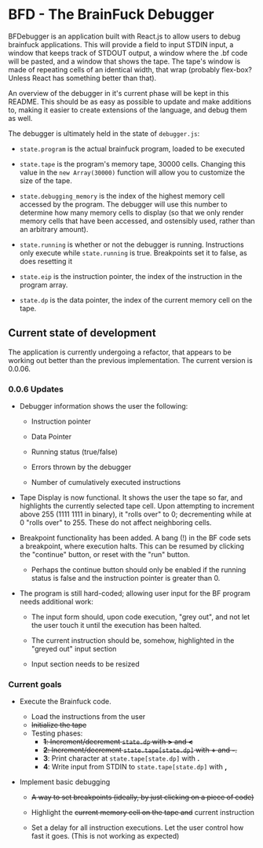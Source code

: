 # BFD - The BrainFuck Debugger

BFDebugger is an application built with React.js to allow users to debug brainfuck applications. This will provide a field to input STDIN input, a window that keeps track of STDOUT output, a window where the .bf code will be pasted, and a window that shows the tape. The tape's window is made of repeating cells of an identical width, that wrap (probably flex-box? Unless React has something better than that).

An overview of the debugger in it's current phase will be kept in this README. This should be as easy as possible to update and make additions to, making it easier to create extensions of the language, and debug them as well.

The debugger is ultimately held in the state of `debugger.js`:

* `state.program` is the actual brainfuck program, loaded to be executed

* `state.tape` is the program's memory tape, 30000 cells. Changing this value in the `new Array(30000)` function will allow you to customize the size of the tape.

* `state.debugging_memory` is the index of the highest memory cell accessed by the program. The debugger will use this number to determine how many memory cells to display (so that we only render memory cells that have been accessed, and ostensibly used, rather than an arbitrary amount).

* `state.running` is whether or not the debugger is running. Instructions only execute while `state.running` is true. Breakpoints set it to false, as does resetting it

* `state.eip` is the instruction pointer, the index of the instruction in the program array. 

* `state.dp` is the data pointer, the index of the current memory cell on the tape.

## Current state of development

The application is currently undergoing a refactor, that appears to be working out better than the previous implementation. The current version is 0.0.06. 

### 0.0.6 Updates

* Debugger information shows the user the following:

    * Instruction pointer

    * Data Pointer

    * Running status (true/false)

    * Errors thrown by the debugger

    * Number of cumulatively executed instructions

* Tape Display is now functional. It shows the user the tape so far, and highlights the currently selected tape cell. Upon attempting to increment above 255 (1111 1111 in binary), it "rolls over" to 0; decrementing while at 0 "rolls over" to 255. These do not affect neighboring cells.

* Breakpoint functionality has been added. A bang (!) in the BF code sets a breakpoint, where execution halts. This can be resumed by clicking the "continue" button, or reset with the "run" button.

    * Perhaps the continue button should only be enabled if the running status is false and the instruction pointer is greater than 0.

* The program is still hard-coded; allowing user input for the BF program needs additional work:

    * The input form should, upon code execution, "grey out", and not let the user touch it until the execution has been halted. 

    * The current instruction should be, somehow, highlighted in the "greyed out" input section

    * Input section needs to be resized

### Current goals

* Execute the Brainfuck code. 
    * Load the instructions from the user
    * ~~Initialize the tape~~
    * Testing phases:
        * ~~**1**: Increment/decrement `state.dp` with **>** and **<**~~
        * ~~**2**: Increment/decrement `state.tape[state.dp]` with **+** and **-**.~~
        * **3**: Print character at `state.tape[state.dp]` with **.**
        * **4**: Write input from STDIN to `state.tape[state.dp]` with **,**


* Implement basic debugging
    * ~~A way to set breakpoints (ideally, by just clicking on a piece of code)~~

    * Highlight the ~~current memory cell on the tape and~~ current instruction

    * Set a delay for all instruction executions. Let the user control how fast it goes. (This is not working as expected)

